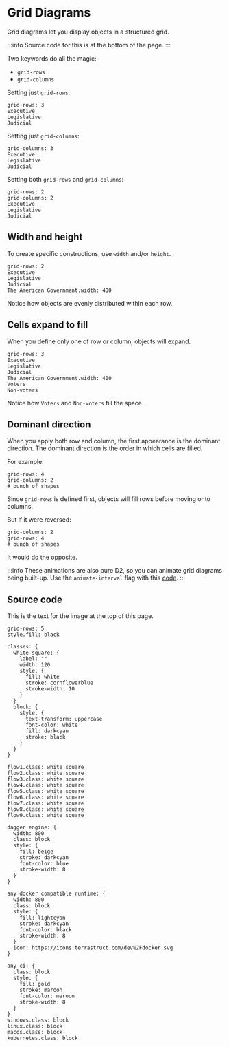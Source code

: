 # Grid Diagrams

Grid diagrams let you display objects in a structured grid.

<div className="embedSVG" dangerouslySetInnerHTML={{__html: require('@site/static/img/generated/grid.svg2')}}></div>

:::info
Source code for this is at the bottom of the page.
:::

Two keywords do all the magic:
- `grid-rows`
- `grid-columns`


Setting just `grid-rows`:

```d2
grid-rows: 3
Executive
Legislative
Judicial
```

<div className="embedSVG" dangerouslySetInnerHTML={{__html: require('@site/static/img/generated/grid-2.svg2')}}></div>

Setting just `grid-columns`:

```d2
grid-columns: 3
Executive
Legislative
Judicial
```

<div className="embedSVG" dangerouslySetInnerHTML={{__html: require('@site/static/img/generated/grid-3.svg2')}}></div>

Setting both `grid-rows` and `grid-columns`:

```d2
grid-rows: 2
grid-columns: 2
Executive
Legislative
Judicial
```

<div className="embedSVG" dangerouslySetInnerHTML={{__html: require('@site/static/img/generated/grid-4.svg2')}}></div>

## Width and height

To create specific constructions, use `width` and/or `height`.

```d2
grid-rows: 2
Executive
Legislative
Judicial
The American Government.width: 400
```

<div className="embedSVG" dangerouslySetInnerHTML={{__html: require('@site/static/img/generated/grid-dimensions.svg2')}}></div>

Notice how objects are evenly distributed within each row.

## Cells expand to fill

When you define only one of row or column, objects will expand.

```d2
grid-rows: 3
Executive
Legislative
Judicial
The American Government.width: 400
Voters
Non-voters
```

Notice how `Voters` and `Non-voters` fill the space.

<div className="embedSVG" dangerouslySetInnerHTML={{__html: require('@site/static/img/generated/grid-fill.svg2')}}></div>

## Dominant direction

When you apply both row and column, the first appearance is the dominant direction. The
dominant direction is the order in which cells are filled.

For example:

```d2
grid-rows: 4
grid-columns: 2
# bunch of shapes
```

Since `grid-rows` is defined first, objects will fill rows before moving onto columns.

<div className="embedSVG" dangerouslySetInnerHTML={{__html: require('@site/static/img/generated/grid-row-dominant.svg2')}}></div>

But if it were reversed:

```d2
grid-columns: 2
grid-rows: 4
# bunch of shapes
```

It would do the opposite.

<div className="embedSVG" dangerouslySetInnerHTML={{__html: require('@site/static/img/generated/grid-column-dominant.svg2')}}></div>

:::info
These animations are also pure D2, so you can animate grid diagrams being built-up. Use
the `animate-interval` flag with this
[code](https://github.com/terrastruct/d2-docs/blob/f5c762223ce192338d9d7865df3ca8533d683cdc/static/bespoke-d2/grid-row-dominant.d2#L1).
:::

## Source code

This is the text for the image at the top of this page.

```d2
grid-rows: 5
style.fill: black

classes: {
  white square: {
    label: ""
    width: 120
    style: {
      fill: white
      stroke: cornflowerblue
      stroke-width: 10
    }
  }
  block: {
    style: {
      text-transform: uppercase
      font-color: white
      fill: darkcyan
      stroke: black
    }
  }
}

flow1.class: white square
flow2.class: white square
flow3.class: white square
flow4.class: white square
flow5.class: white square
flow6.class: white square
flow7.class: white square
flow8.class: white square
flow9.class: white square

dagger engine: {
  width: 800
  class: block
  style: {
    fill: beige
    stroke: darkcyan
    font-color: blue
    stroke-width: 8
  }
}

any docker compatible runtime: {
  width: 800
  class: block
  style: {
    fill: lightcyan
    stroke: darkcyan
    font-color: black
    stroke-width: 8
  }
  icon: https://icons.terrastruct.com/dev%2Fdocker.svg
}

any ci: {
  class: block
  style: {
    fill: gold
    stroke: maroon
    font-color: maroon
    stroke-width: 8
  }
}
windows.class: block
linux.class: block
macos.class: block
kubernetes.class: block
```
